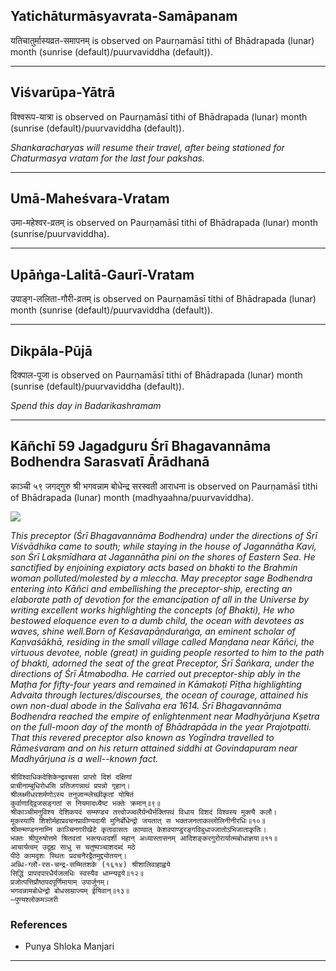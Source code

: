 ## Yatichāturmāsyavrata-Samāpanam
यतिचातुर्मास्यव्रत-समापनम् is observed on Paurṇamāsī tithi of Bhādrapada (lunar) month (sunrise (default)/puurvaviddha (default)).



---
## Viśvarūpa-Yātrā
विश्वरूप-यात्रा is observed on Paurṇamāsī tithi of Bhādrapada (lunar) month (sunrise (default)/puurvaviddha (default)).

_Shankaracharyas will resume their travel, after being stationed for Chaturmasya vratam for the last four pakshas._

---
## Umā-Maheśvara-Vratam
उमा-महेश्वर-व्रतम् is observed on Paurṇamāsī tithi of Bhādrapada (lunar) month (sunrise/puurvaviddha).



---
## Upāṅga-Lalitā-Gaurī-Vratam
उपाङ्ग-ललिता-गौरी-व्रतम् is observed on Paurṇamāsī tithi of Bhādrapada (lunar) month (sunrise (default)/puurvaviddha (default)).



---
## Dikpāla-Pūjā
दिक्पाल-पूजा is observed on Paurṇamāsī tithi of Bhādrapada (lunar) month (sunrise (default)/puurvaviddha (default)).

_Spend this day in Badarikashramam_

---
## Kāñchī 59 Jagadguru Śrī Bhagavannāma Bodhendra Sarasvatī Ārādhanā
काञ्ची ५९ जगद्गुरु श्री भगवन्नाम बोधेन्द्र सरस्वती आराधना is observed on Paurṇamāsī tithi of Bhādrapada (lunar) month (madhyaahna/puurvaviddha).

![](https://github.com/sanskrit-coders/jyotisha/blob/master/jyotisha/panchangam/temporal/festival/images/kanchi-jagadgurus/jagadguru-59.jpg)

_This preceptor (Śrī Bhagavannāma Bodhendra) under the directions of Śrī Viśvādhika came to south; while staying in the house of Jagannātha Kavi, son Śrī Lakṣmīdhara at Jagannātha pini on the shores of Eastern Sea. He sanctified by enjoining expiatory acts based on bhakti to the Brahmin woman polluted/molested by a mleccha. May preceptor sage Bodhendra entering into Kāñci and embellishing the preceptor-ship, erecting an elaborate path of devotion for the emancipation of all in the Universe by writing excellent works highlighting the concepts (of Bhakti), He who bestowed eloquence even to a dumb child, the ocean with devotees as waves, shine well.Born of Keśavapāṇduraṅga, an eminent scholar of Kaṇvaśākhā, residing in the small village called Maṇḍana near Kāñci, the virtuous devotee, noble (great) in guiding people resorted to him to the path of bhakti, adorned the seat of the great Preceptor, Śrī Śaṅkara, under the directions of Śrī Ātmabodha. He carried out preceptor-ship ably in the Maṭha for fifty-four years and remained in Kāmakoṭi Pīṭha highlighting Advaita through lectures/discourses, the ocean of courage, attained his own non-dual abode in the Śalivaha era 1614. Śrī Bhagavannāma Bodhendra reached the empire of enlightenment near Madhyārjuna Kṣetra on the full-moon day of the month of Bhādrapāda in the year Prajotpatti. That this revered preceptor also known as Yogīndra travelled to Rāmeśvaram and on his return attained siddhi at Govindapuram near Madhyārjuna is a well--known fact._

```
श्रीविश्वाधिकदेशिकेन्द्रवचसा प्राप्तो दिशं दक्षिणां
प्राचीनाम्बुधिरोधसि प्रतिजगन्नाथं प्रपन्नो गृहान्।
श्रीलक्ष्मीधरशर्मणोऽस्य तनुजान्म्लेच्छीकृतां योषितं
कुर्वाणाद्द्विजसङ्गतां स नियमादध्यैष्ट भक्तेः क्रमान्॥९॥
श्रीकाञ्चीमनुविश्य देशिकपदं सम्मण्ड्य तत्त्वोज्ज्वलैर्ग्रन्थैर्भक्तिपथं विधाय विशदं विश्वस्य मुक्त्यै कलौ।
मूकस्यापि शिशोर्महाप्रवचनप्रावीण्यदायी मुनिर्बोधेन्द्रो जयतात् स भक्तजनताकल्लोलिनीनीरधिः॥१०॥
श्रीमन्मण्डननाम्नि काञ्चिनगरीखेटे कृतावासतः काण्वात् केशवपाण्डुरङ्गविबुधाज्जातोऽभिजाताकृतिः।
भक्तः श्रीपुरुषोत्तमे श्रितवतां भक्त्यध्वदर्शी महान् अध्यास्तासनम् आदिशङ्करगुरोरार्यात्मबोधाज्ञया॥११॥
आचार्यत्वम् उदूह्य साधु स चतुष्पञ्चाशदब्दं मठे
पीठे कामदृशः स्थितः प्रवचनैरद्वैतमुद्द्योतयन्।
अब्धि-ग्लौ-रस-चन्द्र-सम्मितशके (१६१४) श्रीशालिवाहाह्वये
सिद्धिं प्रापदपारधैर्यजलधिः स्वस्यैव धाम्न्यद्वये॥१२॥
प्रजोत्पत्तिप्रौष्ठपदपूर्णिमायाम् उपार्जुनम्।
भगवन्नामबोधेन्द्रो बोधसाम्राज्यम् ईयिवान्॥१३॥
—पुण्यश्लोकमञ्जरी
```
### References
* Punya Shloka Manjari


---
